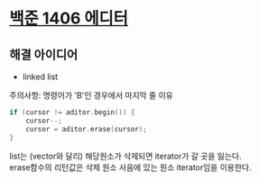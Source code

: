 [백준 1406 에디터](https://www.acmicpc.net/problem/1406)
======================
해결 아이디어
---------------------
- linked list  
  
주의사항: 명령어가 'B'인 경우에서 마지막 줄 이유
```c++
if (cursor != aditor.begin()) {
    cursor--;
    cursor = aditor.erase(cursor);
}
```
list는 (vector와 달리) 해당원소가 삭제되면 iterator가 갈 곳을 잃는다.  
erase함수의 리턴값은 삭제 원소 사음에 있는 원소 iterator임을 이용한다.
